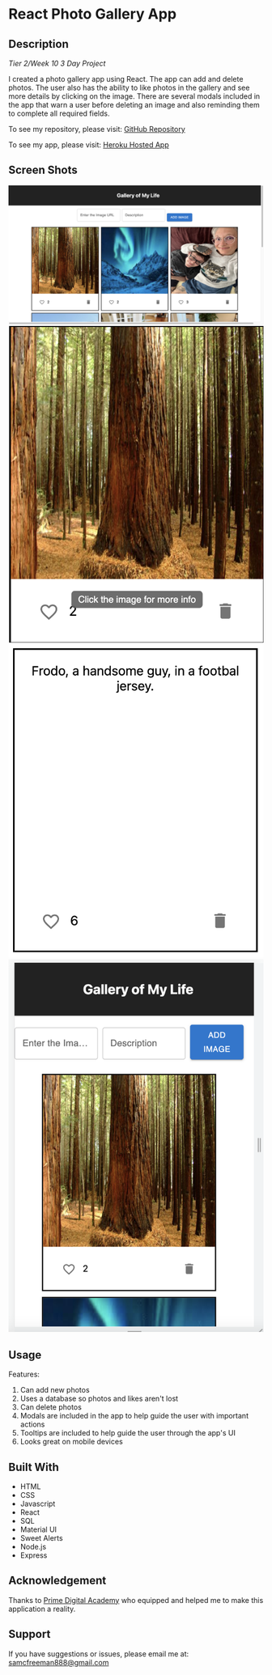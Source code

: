 # React Photo Gallery App

## Description

_Tier 2/Week 10_
_3 Day Project_

I created a photo gallery app using React.  The app can add and delete photos.  The user also has the ability to like photos in the gallery and see more details by clicking on the image.  There are several modals included in the app that warn a user before deleting an image and also reminding them to complete all required fields.

To see my repository, please visit: [GitHub Repository](https://github.com/sam-c-freeman/weekend-react-gallery)

To see my app, please visit: [Heroku Hosted App](https://sleepy-coast-58101.herokuapp.com/)

## Screen Shots

<img src="appPhotos/AppHome.png"/>
<img src="appPhotos/ToolTip.png"/>
<img src="appPhotos/BackOfCard.png"/>

<img src="appPhotos/Mobile.png"/>


## Usage
Features:

1. Can add new photos
2. Uses a database so photos and likes aren't lost
2. Can delete photos 
3. Modals are included in the app to help guide the user with important actions
4. Tooltips are included to help guide the user through the app's UI
5. Looks great on mobile devices

## Built With

* HTML
* CSS
* Javascript
* React
* SQL
* Material UI
* Sweet Alerts
* Node.js
* Express


## Acknowledgement
Thanks to [Prime Digital Academy](www.primeacademy.io) who equipped and helped me to make this application a reality. 

## Support
If you have suggestions or issues, please email me at: <samcfreeman888@gmail.com>